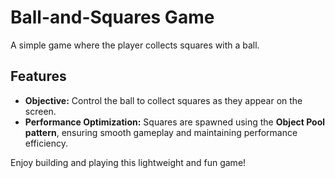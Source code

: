 # Ball-and-Squares Game

A simple game where the player collects squares with a ball.  

## Features  
- **Objective:** Control the ball to collect squares as they appear on the screen.  
- **Performance Optimization:** Squares are spawned using the **Object Pool pattern**, ensuring smooth gameplay and maintaining performance efficiency.  

Enjoy building and playing this lightweight and fun game!
